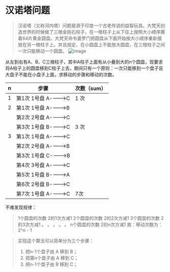 
# 汉诺塔问题

>汉诺塔（又称河内塔）问题是源于印度一个古老传说的益智玩具。大梵天创造世界的时候做了三根金刚石柱子，在一根柱子上从下往上按照大小顺序摞着64片黄金圆盘。大梵天命令婆罗门把圆盘从下面开始按大小顺序重新摆放在另一根柱子上。并且规定，在小圆盘上不能放大圆盘，在三根柱子之间一次只能移动一个圆盘。
![image](https://wx4.sinaimg.cn/large/6b71d347ly1g14l6ea8d4j20a503ujr6.jpg)


从左到右有A、B、C三根柱子，其中A柱子上面有从小叠到大的n个圆盘，现要求将A柱子上的圆盘移到C柱子上去，期间只有一个原则：一次只能移到一个盘子且大盘子不能在小盘子上面，求移动的步骤和移动的次数。

| n | 步骤 | 次数（sum） |
| ------ | ------ | ------ |
| 1 | 第1次  1号盘  A---->C  | 1 次   |
| 2 | 第1次  1号盘  A---->B  |        |
|   | 第2次  2号盘  A---->C  |        |   
|   | 第3次  1号盘  B---->C  |  3 次  |
|3  | 第1次  1号盘  A---->C  |        |
|   | 第2次  2号盘  A---->B  |        |
|   | 第3次  1号盘  C---->B  |        |  
|   | 第4次  3号盘  A---->C  |        |  
|   | 第5次  1号盘  B---->A  |        |  
|   | 第6次  2号盘  B---->C  |        |  
|   | 第7次  1号盘  A---->C  |  7次   |          

不难发现规律：
>1个圆盘的次数 2的1次方减1
2个圆盘的次数 2的2次方减1
3个圆盘的次数 2的3次方减1
。  。   。    。   。 
n个圆盘的次数 2的n次方减1
故：移动次数为：2^n - 1



>实现这个算法可以简单分为三个步骤：
> 1. 把n-1个盘子由 A 移到 B；
> 2. 把第n个盘子由 A 移到 C；
> 3. 把n-1个盘子由 B 移到 C；